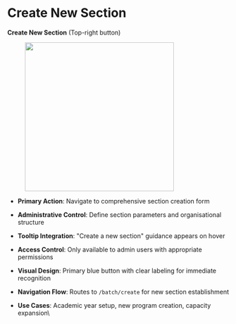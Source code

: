 # Create New Section

**Create New Section** (Top-right button)

<div align="left"><figure><img src="../../../.gitbook/assets/Screenshot 2025-09-04 at 9.36.48 AM.png" alt="" width="338"><figcaption></figcaption></figure></div>

* **Primary Action**: Navigate to comprehensive section creation form
* **Administrative Control**: Define section parameters and organisational structure
* **Tooltip Integration**: "Create a new section" guidance appears on hover
* **Access Control**: Only available to admin users with appropriate permissions
* **Visual Design**: Primary blue button with clear labeling for immediate recognition
* **Navigation Flow**: Routes to `/batch/create` for new section establishment
*   **Use Cases**: Academic year setup, new program creation, capacity expansion\


    <figure><img src="../../../.gitbook/assets/Screenshot 2025-09-04 at 9.38.41 AM.png" alt=""><figcaption></figcaption></figure>


